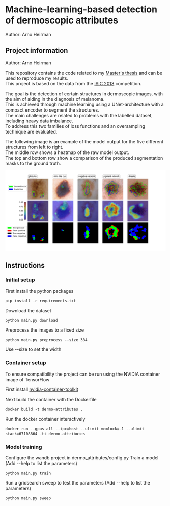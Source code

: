 # Machine-learning-based detection of dermoscopic attributes
Author: Arno Heirman

## Project information
Author: Arno Heirman

This repository contains the code related to my [Master's thesis](https://lib.ugent.be/catalog/rug01:003150464) and can be used to reproduce my results.\
This project is based on the data from the [ISIC 2018](https://challenge.isic-archive.com/landing/2018/46/) competition.

The goal is the detection of certain structures in dermoscopic images, with the aim of aiding in the diagnosis of melanoma.\
This is achieved through machine learning using a UNet-architecture with a compact encoder to segment the structures.\
The main challenges are related to problems with the labelled dataset, including heavy data imbalance.\
To address this two families of loss functions and an oversampling technique are evaluated.

The following image is an example of the model output for the five different structures from left to right.\
The middle row shows a heatmap of the raw model output.\
The top and bottom row show a comparison of the produced segmentation masks to the ground truth.
<p align="center">
<img src="https://github.com/arnohe/arnohe.github.io/blob/main/thesis_BFL_output.png?raw=true" width="800">
</p>



## Instructions

### Initial setup
First install the python packages
```
pip install -r requirements.txt 
```
Download the dataset
```
python main.py download
```
Preprocess the images to a fixed size
```
python main.py preprocess --size 384
```
Use --size to set the width

### Container setup

To ensure compatibility the project can be run using the NVIDIA container image of TensorFlow

First install [nvidia-container-toolkit](https://github.com/NVIDIA/nvidia-container-toolkit)

Next build the container with the Dockerfile
```
docker build -t dermo-attributes .
```
  
Run the docker container interactively
```
docker run --gpus all --ipc=host --ulimit memlock=-1 --ulimit stack=67108864 -ti dermo-attributes
```

### Model training

Configure the wandb project in dermo_attributes/config.py
Train a model (Add --help to list the parameters)
```
python main.py train
```
Run a gridsearch sweep to test the parameters (Add --help to list the parameters)
```
python main.py sweep
```


